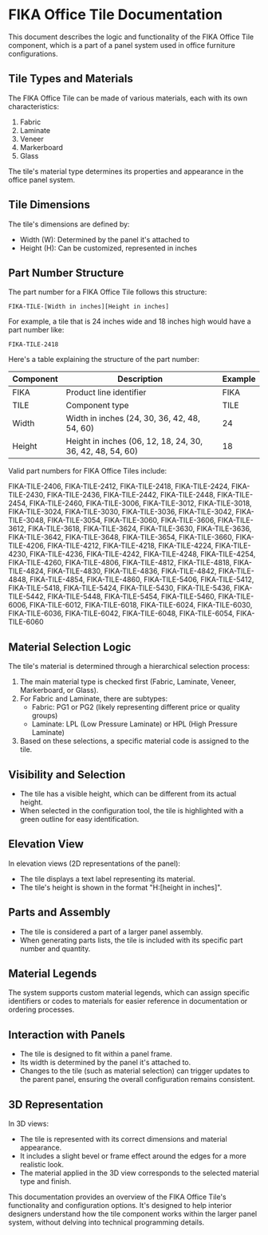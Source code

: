 # FIKA Office Tile Documentation

This document describes the logic and functionality of the FIKA Office Tile component, which is a part of a panel system used in office furniture configurations.

## Tile Types and Materials

The FIKA Office Tile can be made of various materials, each with its own characteristics:

1. Fabric
2. Laminate
3. Veneer
4. Markerboard
5. Glass

The tile's material type determines its properties and appearance in the office panel system.

## Tile Dimensions

The tile's dimensions are defined by:

- Width (W): Determined by the panel it's attached to
- Height (H): Can be customized, represented in inches

## Part Number Structure

The part number for a FIKA Office Tile follows this structure:

```
FIKA-TILE-[Width in inches][Height in inches]
```

For example, a tile that is 24 inches wide and 18 inches high would have a part number like:

```
FIKA-TILE-2418
```

Here's a table explaining the structure of the part number:

| Component | Description | Example |
|-----------|-------------|---------|
| FIKA      | Product line identifier | FIKA |
| TILE      | Component type | TILE |
| Width     | Width in inches (24, 30, 36, 42, 48, 54, 60) | 24 |
| Height    | Height in inches (06, 12, 18, 24, 30, 36, 42, 48, 54, 60) | 18 |

Valid part numbers for FIKA Office Tiles include:

FIKA-TILE-2406, FIKA-TILE-2412, FIKA-TILE-2418, FIKA-TILE-2424, FIKA-TILE-2430, FIKA-TILE-2436, FIKA-TILE-2442, FIKA-TILE-2448, FIKA-TILE-2454, FIKA-TILE-2460, FIKA-TILE-3006, FIKA-TILE-3012, FIKA-TILE-3018, FIKA-TILE-3024, FIKA-TILE-3030, FIKA-TILE-3036, FIKA-TILE-3042, FIKA-TILE-3048, FIKA-TILE-3054, FIKA-TILE-3060, FIKA-TILE-3606, FIKA-TILE-3612, FIKA-TILE-3618, FIKA-TILE-3624, FIKA-TILE-3630, FIKA-TILE-3636, FIKA-TILE-3642, FIKA-TILE-3648, FIKA-TILE-3654, FIKA-TILE-3660, FIKA-TILE-4206, FIKA-TILE-4212, FIKA-TILE-4218, FIKA-TILE-4224, FIKA-TILE-4230, FIKA-TILE-4236, FIKA-TILE-4242, FIKA-TILE-4248, FIKA-TILE-4254, FIKA-TILE-4260, FIKA-TILE-4806, FIKA-TILE-4812, FIKA-TILE-4818, FIKA-TILE-4824, FIKA-TILE-4830, FIKA-TILE-4836, FIKA-TILE-4842, FIKA-TILE-4848, FIKA-TILE-4854, FIKA-TILE-4860, FIKA-TILE-5406, FIKA-TILE-5412, FIKA-TILE-5418, FIKA-TILE-5424, FIKA-TILE-5430, FIKA-TILE-5436, FIKA-TILE-5442, FIKA-TILE-5448, FIKA-TILE-5454, FIKA-TILE-5460, FIKA-TILE-6006, FIKA-TILE-6012, FIKA-TILE-6018, FIKA-TILE-6024, FIKA-TILE-6030, FIKA-TILE-6036, FIKA-TILE-6042, FIKA-TILE-6048, FIKA-TILE-6054, FIKA-TILE-6060

## Material Selection Logic

The tile's material is determined through a hierarchical selection process:

1. The main material type is checked first (Fabric, Laminate, Veneer, Markerboard, or Glass).
2. For Fabric and Laminate, there are subtypes:
   - Fabric: PG1 or PG2 (likely representing different price or quality groups)
   - Laminate: LPL (Low Pressure Laminate) or HPL (High Pressure Laminate)
3. Based on these selections, a specific material code is assigned to the tile.

## Visibility and Selection

- The tile has a visible height, which can be different from its actual height.
- When selected in the configuration tool, the tile is highlighted with a green outline for easy identification.

## Elevation View

In elevation views (2D representations of the panel):

- The tile displays a text label representing its material.
- The tile's height is shown in the format "H:[height in inches]".

## Parts and Assembly

- The tile is considered a part of a larger panel assembly.
- When generating parts lists, the tile is included with its specific part number and quantity.

## Material Legends

The system supports custom material legends, which can assign specific identifiers or codes to materials for easier reference in documentation or ordering processes.

## Interaction with Panels

- The tile is designed to fit within a panel frame.
- Its width is determined by the panel it's attached to.
- Changes to the tile (such as material selection) can trigger updates to the parent panel, ensuring the overall configuration remains consistent.

## 3D Representation

In 3D views:

- The tile is represented with its correct dimensions and material appearance.
- It includes a slight bevel or frame effect around the edges for a more realistic look.
- The material applied in the 3D view corresponds to the selected material type and finish.

This documentation provides an overview of the FIKA Office Tile's functionality and configuration options. It's designed to help interior designers understand how the tile component works within the larger panel system, without delving into technical programming details.
